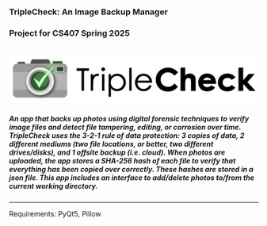 ### TripleCheck: An Image Backup Manager
### Project for CS407 Spring 2025
![Logo](assets/logo.png)
---
##### An app that backs up photos using digital forensic techniques to verify image files and detect file tampering, editing, or corrosion over time. TripleCheck uses the 3-2-1 rule of data protection: 3 copies of data, 2 different mediums (two file locations, or better, two different drives/disks), and 1 offsite backup (i.e. cloud). When photos are uploaded, the app stores a SHA-256 hash of each file to verify that everything has been copied over correctly. These hashes are stored in a json file. This app includes an interface to add/delete photos to/from the current working directory. 
---
Requirements: 
PyQt5, Pillow
